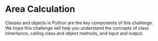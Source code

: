 # Area Calculation

Classes and objects in Python are the key components of this challenge. We hope this challenge will help you understand the concepts of class inheritance, calling class and object methods, and input and output.

